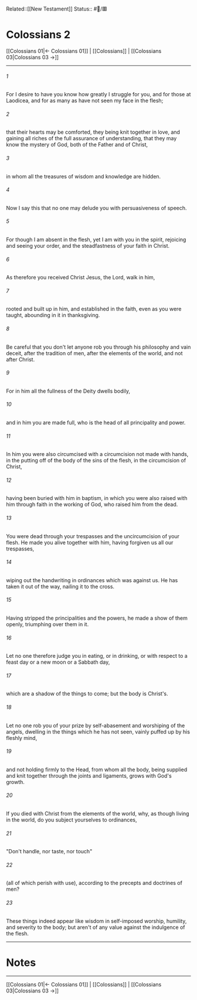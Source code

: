 Related::[[New Testament]]
Status:: #📖/🟥
# Colossians 2

[[Colossians 01|← Colossians 01]] | [[Colossians]] | [[Colossians 03|Colossians 03 →]]
***



###### 1 
For I desire to have you know how greatly I struggle for you, and for those at Laodicea, and for as many as have not seen my face in the flesh; 

###### 2 
that their hearts may be comforted, they being knit together in love, and gaining all riches of the full assurance of understanding, that they may know the mystery of God, both of the Father and of Christ, 

###### 3 
in whom all the treasures of wisdom and knowledge are hidden. 

###### 4 
Now I say this that no one may delude you with persuasiveness of speech. 

###### 5 
For though I am absent in the flesh, yet I am with you in the spirit, rejoicing and seeing your order, and the steadfastness of your faith in Christ. 

###### 6 
As therefore you received Christ Jesus, the Lord, walk in him, 

###### 7 
rooted and built up in him, and established in the faith, even as you were taught, abounding in it in thanksgiving. 

###### 8 
Be careful that you don't let anyone rob you through his philosophy and vain deceit, after the tradition of men, after the elements of the world, and not after Christ. 

###### 9 
For in him all the fullness of the Deity dwells bodily, 

###### 10 
and in him you are made full, who is the head of all principality and power. 

###### 11 
In him you were also circumcised with a circumcision not made with hands, in the putting off of the body of the sins of the flesh, in the circumcision of Christ, 

###### 12 
having been buried with him in baptism, in which you were also raised with him through faith in the working of God, who raised him from the dead. 

###### 13 
You were dead through your trespasses and the uncircumcision of your flesh. He made you alive together with him, having forgiven us all our trespasses, 

###### 14 
wiping out the handwriting in ordinances which was against us. He has taken it out of the way, nailing it to the cross. 

###### 15 
Having stripped the principalities and the powers, he made a show of them openly, triumphing over them in it. 

###### 16 
Let no one therefore judge you in eating, or in drinking, or with respect to a feast day or a new moon or a Sabbath day, 

###### 17 
which are a shadow of the things to come; but the body is Christ's. 

###### 18 
Let no one rob you of your prize by self-abasement and worshiping of the angels, dwelling in the things which he has not seen, vainly puffed up by his fleshly mind, 

###### 19 
and not holding firmly to the Head, from whom all the body, being supplied and knit together through the joints and ligaments, grows with God's growth. 

###### 20 
If you died with Christ from the elements of the world, why, as though living in the world, do you subject yourselves to ordinances, 

###### 21 
"Don't handle, nor taste, nor touch" 

###### 22 
(all of which perish with use), according to the precepts and doctrines of men? 

###### 23 
These things indeed appear like wisdom in self-imposed worship, humility, and severity to the body; but aren't of any value against the indulgence of the flesh.

---
# Notes


***
[[Colossians 01|← Colossians 01]] | [[Colossians]] | [[Colossians 03|Colossians 03 →]]
